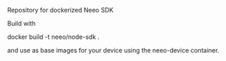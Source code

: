 Repository for dockerized Neeo SDK

Build with 

docker build -t neeo/node-sdk .

and use as base images for your device using the neeo-device container. 
